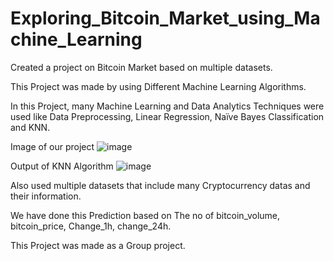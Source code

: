 # Exploring_Bitcoin_Market_using_Machine_Learning

Created a project on Bitcoin Market based on multiple datasets. 

This Project was made by using Different Machine Learning Algorithms. 

In this Project, many Machine Learning and Data Analytics Techniques were used like Data Preprocessing, Linear Regression, Naïve Bayes  Classification and KNN. 

Image of our project
![image](https://github.com/Ayushkant3011/Exploring_Bitcoin_Market_using_Machine_Learning/assets/142834568/028156fe-51aa-4c29-88e8-21d716b11425)

Output of KNN Algorithm
![image](https://github.com/Ayushkant3011/Exploring_Bitcoin_Market_using_Machine_Learning/assets/142834568/27b93ee5-da3b-413b-82f7-aa25bb88794a)



Also used multiple datasets that include many Cryptocurrency datas and their information. 

We have done this Prediction based on The no of bitcoin_volume, bitcoin_price, Change_1h, change_24h. 

This Project was made as a Group project.
